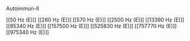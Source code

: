 

Autoimmun-II

[[50 Hz (E)]]
[[260 Hz (E)]]
[[570 Hz (E)]]
[[2500 Hz (E)]]
[[13390 Hz (E)]]
[[85340 Hz (E)]]
[[157500 Hz (E)]]
[[525830 Hz (E)]]
[[757770 Hz (E)]]
[[975340 Hz (E)]]